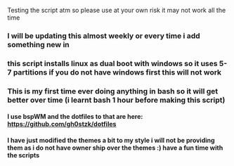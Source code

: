 <span sytle='color: red;'>Testing the script atm so please use at your own risk it may not work all the time</span>

### I will be updating this almost weekly or every time i add something new in
### this script installs linux as dual boot with windows so it uses 5-7 partitions if you do not have windows first this will not work
### This is my first time ever doing anything in bash so it will get better over time (i learnt bash 1 hour before making this script)

#### I use bspWM and the dotfiles to that are here: https://github.com/gh0stzk/dotfiles

#### I have just modified the themes a bit to my style i will not be providing them as i do not have owner ship over the themes :) have a fun time with the scripts

